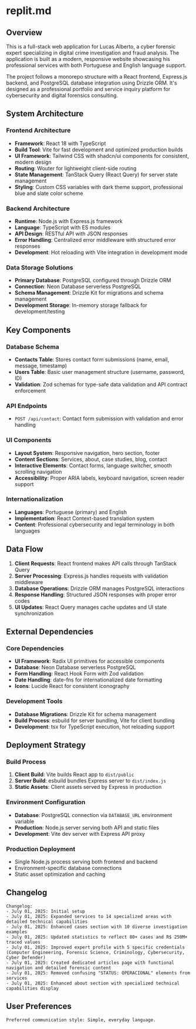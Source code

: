 # replit.md

## Overview

This is a full-stack web application for Lucas Alberto, a cyber forensic expert specializing in digital crime investigation and fraud analysis. The application is built as a modern, responsive website showcasing his professional services with both Portuguese and English language support.

The project follows a monorepo structure with a React frontend, Express.js backend, and PostgreSQL database integration using Drizzle ORM. It's designed as a professional portfolio and service inquiry platform for cybersecurity and digital forensics consulting.

## System Architecture

### Frontend Architecture
- **Framework**: React 18 with TypeScript
- **Build Tool**: Vite for fast development and optimized production builds
- **UI Framework**: Tailwind CSS with shadcn/ui components for consistent, modern design
- **Routing**: Wouter for lightweight client-side routing
- **State Management**: TanStack Query (React Query) for server state management
- **Styling**: Custom CSS variables with dark theme support, professional blue and slate color scheme

### Backend Architecture
- **Runtime**: Node.js with Express.js framework
- **Language**: TypeScript with ES modules
- **API Design**: RESTful API with JSON responses
- **Error Handling**: Centralized error middleware with structured error responses
- **Development**: Hot reloading with Vite integration in development mode

### Data Storage Solutions
- **Primary Database**: PostgreSQL configured through Drizzle ORM
- **Connection**: Neon Database serverless PostgreSQL
- **Schema Management**: Drizzle Kit for migrations and schema management
- **Development Storage**: In-memory storage fallback for development/testing

## Key Components

### Database Schema
- **Contacts Table**: Stores contact form submissions (name, email, message, timestamp)
- **Users Table**: Basic user management structure (username, password, ID)
- **Validation**: Zod schemas for type-safe data validation and API contract enforcement

### API Endpoints
- `POST /api/contact`: Contact form submission with validation and error handling

### UI Components
- **Layout System**: Responsive navigation, hero section, footer
- **Content Sections**: Services, about, case studies, blog, contact
- **Interactive Elements**: Contact forms, language switcher, smooth scrolling navigation
- **Accessibility**: Proper ARIA labels, keyboard navigation, screen reader support

### Internationalization
- **Languages**: Portuguese (primary) and English
- **Implementation**: React Context-based translation system
- **Content**: Professional cybersecurity and legal terminology in both languages

## Data Flow

1. **Client Requests**: React frontend makes API calls through TanStack Query
2. **Server Processing**: Express.js handles requests with validation middleware
3. **Database Operations**: Drizzle ORM manages PostgreSQL interactions
4. **Response Handling**: Structured JSON responses with proper error codes
5. **UI Updates**: React Query manages cache updates and UI state synchronization

## External Dependencies

### Core Dependencies
- **UI Framework**: Radix UI primitives for accessible components
- **Database**: Neon Database serverless PostgreSQL
- **Form Handling**: React Hook Form with Zod validation
- **Date Handling**: date-fns for internationalized date formatting
- **Icons**: Lucide React for consistent iconography

### Development Tools
- **Database Migrations**: Drizzle Kit for schema management
- **Build Process**: esbuild for server bundling, Vite for client bundling
- **Development**: tsx for TypeScript execution, hot reloading support

## Deployment Strategy

### Build Process
1. **Client Build**: Vite builds React app to `dist/public`
2. **Server Build**: esbuild bundles Express server to `dist/index.js`
3. **Static Assets**: Client assets served by Express in production

### Environment Configuration
- **Database**: PostgreSQL connection via `DATABASE_URL` environment variable
- **Production**: Node.js server serving both API and static files
- **Development**: Vite dev server with Express API proxy

### Production Deployment
- Single Node.js process serving both frontend and backend
- Environment-specific database connections
- Static asset optimization and caching

## Changelog
```
Changelog:
- July 01, 2025: Initial setup
- July 01, 2025: Expanded services to 14 specialized areas with detailed technical capabilities
- July 01, 2025: Enhanced cases section with 10 diverse investigation examples
- July 01, 2025: Updated statistics to reflect 80+ cases and R$ 250M+ traced values
- July 01, 2025: Improved expert profile with 5 specific credentials (Computer Engineering, Forensic Science, Criminology, Cybersecurity, Cyber Defender)
- July 01, 2025: Created dedicated articles page with functional navigation and detailed forensic content
- July 01, 2025: Removed confusing "STATUS: OPERACIONAL" elements from services
- July 01, 2025: Enhanced about section with specialized technical capabilities display
```

## User Preferences
```
Preferred communication style: Simple, everyday language.
```